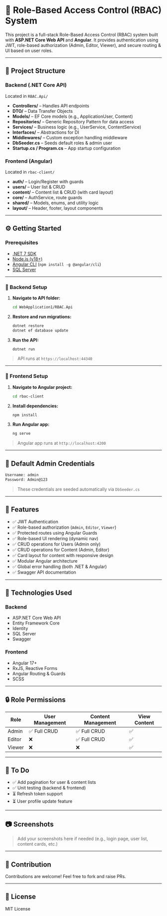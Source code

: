 # 🔐 Role-Based Access Control (RBAC) System

This project is a full-stack Role-Based Access Control (RBAC) system built with **ASP.NET Core Web API** and **Angular**. It provides authentication using JWT, role-based authorization (Admin, Editor, Viewer), and secure routing & UI based on user roles.

---

## 📁 Project Structure

### Backend (.NET Core API)
Located in `RBAC.Api/`

- **Controllers/** – Handles API endpoints
- **DTO/** – Data Transfer Objects
- **Models/** – EF Core models (e.g., ApplicationUser, Content)
- **Repositories/** – Generic Repository Pattern for data access
- **Services/** – Business logic (e.g., UserService, ContentService)
- **Interfaces/** – Abstractions for DI
- **Middlewares/** – Custom exception handling middleware
- **DbSeeder.cs** – Seeds default roles & admin user
- **Startup.cs / Program.cs** – App startup configuration

### Frontend (Angular)
Located in `rbac-client/`

- **auth/** – Login/Register with guards
- **users/** – User list & CRUD
- **content/** – Content list & CRUD (with card layout)
- **core/** – AuthService, route guards
- **shared/** – Models, enums, and utility logic
- **layout/** – Header, footer, layout components

---

## ⚙️ Getting Started

### Prerequisites
- [.NET 7 SDK](https://dotnet.microsoft.com/download)
- [Node.js (v18+)](https://nodejs.org/)
- [Angular CLI](https://angular.io/cli) (`npm install -g @angular/cli`)
- [SQL Server](https://www.microsoft.com/en-in/sql-server/sql-server-downloads)

---

### 🔧 Backend Setup

1. **Navigate to API folder:**
   ```bash
   cd WebApplication1/RBAC.Api
   ```

2. **Restore and run migrations:**
   ```bash
   dotnet restore
   dotnet ef database update
   ```

3. **Run the API:**
   ```bash
   dotnet run
   ```

> API runs at `https://localhost:44340`

---

### 🚀 Frontend Setup

1. **Navigate to Angular project:**
   ```bash
   cd rbac-client
   ```

2. **Install dependencies:**
   ```bash
   npm install
   ```

3. **Run Angular app:**
   ```bash
   ng serve
   ```

> Angular app runs at `http://localhost:4200`

---

## 🔐 Default Admin Credentials

```bash
Username: admin
Password: Admin@123
```

> These credentials are seeded automatically via `DbSeeder.cs`

---

## 🧪 Features

- ✅ JWT Authentication
- ✅ Role-based authorization (`Admin`, `Editor`, `Viewer`)
- ✅ Protected routes using Angular Guards
- ✅ Role-based UI rendering (dynamic nav)
- ✅ CRUD operations for Users (Admin only)
- ✅ CRUD operations for Content (Admin, Editor)
- ✅ Card layout for content with responsive design
- ✅ Modular Angular architecture
- ✅ Global error handling (both .NET & Angular)
- ✅ Swagger API documentation

---

## 📌 Technologies Used

### Backend
- ASP.NET Core Web API
- Entity Framework Core
- Identity
- SQL Server
- Swagger

### Frontend
- Angular 17+
- RxJS, Reactive Forms
- Angular Routing & Guards
- SCSS

---

## 🔒 Role Permissions

| Role    | User Management | Content Management | View Content |
|---------|------------------|--------------------|--------------|
| Admin   | ✅ Full CRUD      | ✅ Full CRUD        | ✅            |
| Editor  | ❌               | ✅ Full CRUD        | ✅            |
| Viewer  | ❌               | ❌                  | ✅            |

---

## 🧩 To Do

- ✅ Add pagination for user & content lists
- ✅ Unit testing (backend & frontend)
- ⏳ Refresh token support
- ⏳ User profile update feature

---

## 📷 Screenshots

> Add your screenshots here if needed (e.g., login page, user list, content cards, etc.)

---

## 🤝 Contribution

Contributions are welcome! Feel free to fork and raise PRs.

---

## 📄 License

MIT License